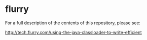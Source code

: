 flurry
======

For a full description of the contents of this repository, please see:

http://tech.flurry.com/using-the-java-classloader-to-write-efficient
